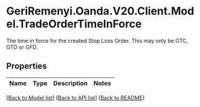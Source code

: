 # GeriRemenyi.Oanda.V20.Client.Model.TradeOrderTimeInForce
The time in force for the created Stop Loss Order. This may only be GTC, GTD or GFD.
## Properties

Name | Type | Description | Notes
------------ | ------------- | ------------- | -------------

[[Back to Model list]](../README.md#documentation-for-models) [[Back to API list]](../README.md#documentation-for-api-endpoints) [[Back to README]](../README.md)

